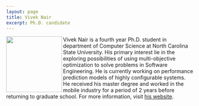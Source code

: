 ```yaml
---
layout: page
title: Vivek Nair
excerpt: Ph.D. candidate
---
```


 
<img align="left" width="150"
src="{{site.url}}/img/vivek.jpg"> Vivek Nair is a fourth year Ph.D. student in department of Computer Science at North Carolina State University. His primary interest lie in the exploring possibilities of using multi-objective optimization to solve problems in Software Engineering. He is currently working on performance prediction models of highly configurable systems. He received his master degree and worked in the mobile industry for a period of 2 years before returning to graduate school. For more information, visit [his website](http://vivekaxl.com/).

